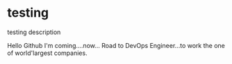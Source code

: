 # testing
testing description


Hello Github I'm coming....now... Road to DevOps Engineer...to work the one of world'largest companies.

